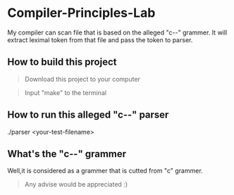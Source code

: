 # Compiler-Principles-Lab
My compiler can scan file that is based on the alleged "c--" grammer.
It will extract leximal token from that file and pass the token to parser.

## How to build this project
> Download this project to your computer 

> Input "make" to the terminal 
## How to run this alleged "c--" parser
./parser \<your-test-filename\>
## What's the "c--" grammer
Well,it is considered as a grammer that is cutted from "c" grammer.

> Any advise would be appreciated :)
